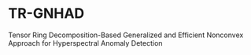 # TR-GNHAD
Tensor Ring Decomposition-Based Generalized and Efficient Nonconvex Approach for Hyperspectral Anomaly Detection
